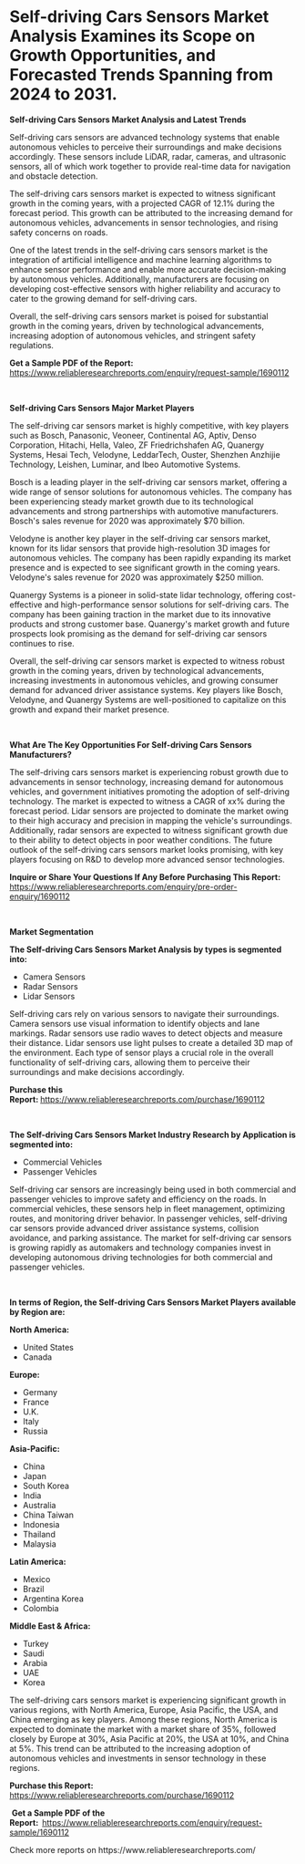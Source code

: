 <p><h1>Self-driving Cars Sensors Market Analysis Examines its Scope on Growth Opportunities, and Forecasted Trends Spanning from 2024 to 2031.</h1></p><p><strong>Self-driving Cars Sensors Market Analysis and Latest Trends</strong></p>
<p><p>Self-driving cars sensors are advanced technology systems that enable autonomous vehicles to perceive their surroundings and make decisions accordingly. These sensors include LiDAR, radar, cameras, and ultrasonic sensors, all of which work together to provide real-time data for navigation and obstacle detection.</p><p>The self-driving cars sensors market is expected to witness significant growth in the coming years, with a projected CAGR of 12.1% during the forecast period. This growth can be attributed to the increasing demand for autonomous vehicles, advancements in sensor technologies, and rising safety concerns on roads.</p><p>One of the latest trends in the self-driving cars sensors market is the integration of artificial intelligence and machine learning algorithms to enhance sensor performance and enable more accurate decision-making by autonomous vehicles. Additionally, manufacturers are focusing on developing cost-effective sensors with higher reliability and accuracy to cater to the growing demand for self-driving cars.</p><p>Overall, the self-driving cars sensors market is poised for substantial growth in the coming years, driven by technological advancements, increasing adoption of autonomous vehicles, and stringent safety regulations.</p></p>
<p><strong>Get a Sample PDF of the Report:&nbsp;</strong> <a href="https://www.reliableresearchreports.com/enquiry/request-sample/1690112">https://www.reliableresearchreports.com/enquiry/request-sample/1690112</a></p>
<p>&nbsp;</p>
<p><strong>Self-driving Cars Sensors Major Market Players</strong></p>
<p><p>The self-driving car sensors market is highly competitive, with key players such as Bosch, Panasonic, Veoneer, Continental AG, Aptiv, Denso Corporation, Hitachi, Hella, Valeo, ZF Friedrichshafen AG, Quanergy Systems, Hesai Tech, Velodyne, LeddarTech, Ouster, Shenzhen Anzhijie Technology, Leishen, Luminar, and Ibeo Automotive Systems.</p><p>Bosch is a leading player in the self-driving car sensors market, offering a wide range of sensor solutions for autonomous vehicles. The company has been experiencing steady market growth due to its technological advancements and strong partnerships with automotive manufacturers. Bosch's sales revenue for 2020 was approximately $70 billion.</p><p>Velodyne is another key player in the self-driving car sensors market, known for its lidar sensors that provide high-resolution 3D images for autonomous vehicles. The company has been rapidly expanding its market presence and is expected to see significant growth in the coming years. Velodyne's sales revenue for 2020 was approximately $250 million.</p><p>Quanergy Systems is a pioneer in solid-state lidar technology, offering cost-effective and high-performance sensor solutions for self-driving cars. The company has been gaining traction in the market due to its innovative products and strong customer base. Quanergy's market growth and future prospects look promising as the demand for self-driving car sensors continues to rise.</p><p>Overall, the self-driving car sensors market is expected to witness robust growth in the coming years, driven by technological advancements, increasing investments in autonomous vehicles, and growing consumer demand for advanced driver assistance systems. Key players like Bosch, Velodyne, and Quanergy Systems are well-positioned to capitalize on this growth and expand their market presence.</p></p>
<p>&nbsp;</p>
<p><strong>What Are The Key Opportunities For Self-driving Cars Sensors Manufacturers?</strong></p>
<p><p>The self-driving cars sensors market is experiencing robust growth due to advancements in sensor technology, increasing demand for autonomous vehicles, and government initiatives promoting the adoption of self-driving technology. The market is expected to witness a CAGR of xx% during the forecast period. Lidar sensors are projected to dominate the market owing to their high accuracy and precision in mapping the vehicle's surroundings. Additionally, radar sensors are expected to witness significant growth due to their ability to detect objects in poor weather conditions. The future outlook of the self-driving cars sensors market looks promising, with key players focusing on R&D to develop more advanced sensor technologies.</p></p>
<p><strong>Inquire or Share Your Questions If Any Before Purchasing This Report:</strong> <a href="https://www.reliableresearchreports.com/enquiry/pre-order-enquiry/1690112">https://www.reliableresearchreports.com/enquiry/pre-order-enquiry/1690112</a></p>
<p>&nbsp;</p>
<p><strong>Market Segmentation</strong></p>
<p><strong>The Self-driving Cars Sensors Market Analysis by types is segmented into:</strong></p>
<p><ul><li>Camera Sensors</li><li>Radar Sensors</li><li>Lidar Sensors</li></ul></p>
<p><p>Self-driving cars rely on various sensors to navigate their surroundings. Camera sensors use visual information to identify objects and lane markings. Radar sensors use radio waves to detect objects and measure their distance. Lidar sensors use light pulses to create a detailed 3D map of the environment. Each type of sensor plays a crucial role in the overall functionality of self-driving cars, allowing them to perceive their surroundings and make decisions accordingly.</p></p>
<p><strong>Purchase this Report:&nbsp;</strong><a href="https://www.reliableresearchreports.com/purchase/1690112">https://www.reliableresearchreports.com/purchase/1690112</a></p>
<p>&nbsp;</p>
<p><strong>The Self-driving Cars Sensors Market Industry Research by Application is segmented into:</strong></p>
<p><ul><li>Commercial Vehicles</li><li>Passenger Vehicles</li></ul></p>
<p><p>Self-driving car sensors are increasingly being used in both commercial and passenger vehicles to improve safety and efficiency on the roads. In commercial vehicles, these sensors help in fleet management, optimizing routes, and monitoring driver behavior. In passenger vehicles, self-driving car sensors provide advanced driver assistance systems, collision avoidance, and parking assistance. The market for self-driving car sensors is growing rapidly as automakers and technology companies invest in developing autonomous driving technologies for both commercial and passenger vehicles.</p></p>
<p>&nbsp;</p>
<p><strong>In terms of Region, the Self-driving Cars Sensors Market Players available by Region are:</strong></p>
<p>
    <p> <strong> North America: </strong>
        <ul>
            <li>United States</li>
            <li>Canada</li>
        </ul>
        </p> 
    <p> <strong> Europe: </strong>
        <ul>
            <li>Germany</li>
            <li>France</li>
            <li>U.K.</li>
            <li>Italy</li>
            <li>Russia</li>
        </ul>
        </p> 
    <p> <strong> Asia-Pacific: </strong>
        <ul>
            <li>China</li>
            <li>Japan</li>
            <li>South Korea</li>
            <li>India</li>
            <li>Australia</li>
            <li>China Taiwan</li>
            <li>Indonesia</li>
            <li>Thailand</li>
            <li>Malaysia</li>
        </ul>
        </p> 
    <p> <strong> Latin America: </strong>
        <ul>
            <li>Mexico</li>
            <li>Brazil</li>
            <li>Argentina Korea</li>
            <li>Colombia</li>
        </ul>
        </p> 
    <p> <strong> Middle East & Africa: </strong>
        <ul>
            <li>Turkey</li>
            <li>Saudi</li>
            <li>Arabia</li>
            <li>UAE</li>
            <li>Korea</li>
        </ul>
    </p>
    </p>
<p><p>The self-driving cars sensors market is experiencing significant growth in various regions, with North America, Europe, Asia Pacific, the USA, and China emerging as key players. Among these regions, North America is expected to dominate the market with a market share of 35%, followed closely by Europe at 30%, Asia Pacific at 20%, the USA at 10%, and China at 5%. This trend can be attributed to the increasing adoption of autonomous vehicles and investments in sensor technology in these regions.</p></p>
<p><strong>Purchase this Report: </strong><a href="https://www.reliableresearchreports.com/purchase/1690112">https://www.reliableresearchreports.com/purchase/1690112</a></p>
<p>&nbsp;<strong>Get a Sample PDF of the Report:&nbsp;&nbsp;</strong><a href="https://www.reliableresearchreports.com/enquiry/request-sample/1690112">https://www.reliableresearchreports.com/enquiry/request-sample/1690112</a></p>
<p><strong></strong></p>
<p>Check more reports on https://www.reliableresearchreports.com/</p>